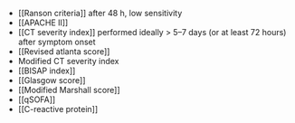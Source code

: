 - [[Ranson criteria]] after 48 h, low sensitivity 
- [[APACHE II]]
- [[CT severity index]] performed ideally > 5–7 days (or at least 72 hours) after symptom onset
- [[Revised atlanta score]] 
- Modified CT severity index
- [[BISAP index]] 
- [[Glasgow score]]
- [[Modified Marshall score]]
- [[qSOFA]] 
- [[C-reactive protein]] 